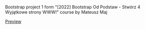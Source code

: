 Bootstrap project 1 form "[2022] Bootstrap Od Podstaw - Stwórz 4 Wyjątkowe strony WWW!" course by Mateusz Maj

<a href="https://emiliaprzybylek.github.io/SelfStudy-Bootstrap_project_1/">Preview</a>
